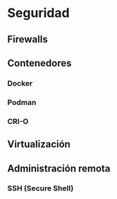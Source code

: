 # Seguridad

## Firewalls

## Contenedores

### Docker

### Podman

### CRI-O

## Virtualización

## Administración remota

### SSH (Secure Shell)
